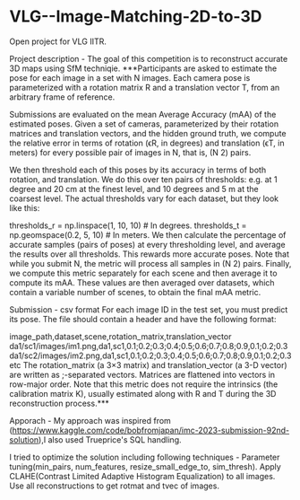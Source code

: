 # VLG--Image-Matching-2D-to-3D
Open project for VLG IITR.

Project description - The goal of this competition is to reconstruct accurate 3D maps using SfM techniqie.
***Participants are asked to estimate the pose for each image in a set with N images. Each camera pose is parameterized with a rotation matrix R and a translation vector T, from an arbitrary frame of reference.

Submissions are evaluated on the mean Average Accuracy (mAA) of the estimated poses. Given a set of cameras, parameterized by their rotation matrices and translation vectors, and the hidden ground truth, we compute the relative error in terms of rotation (ϵR, in degrees) and translation (ϵT, in meters) for every possible pair of images in N, that is, (N 2) pairs.

We then threshold each of this poses by its accuracy in terms of both rotation, and translation. We do this over ten pairs of thresholds: e.g. at 1 degree and 20 cm at the finest level, and 10 degrees and 5 m at the coarsest level. The actual thresholds vary for each dataset, but they look like this:

thresholds_r = np.linspace(1, 10, 10)  # In degrees.
thresholds_t = np.geomspace(0.2, 5, 10)  # In meters.
We then calculate the percentage of accurate samples (pairs of poses) at every thresholding level, and average the results over all thresholds. This rewards more accurate poses. Note that while you submit N, the metric will process all samples in (N 2) pairs.
Finally, we compute this metric separately for each scene and then average it to compute its mAA. These values are then averaged over datasets, which contain a variable number of scenes, to obtain the final mAA metric.

Submission - csv format
For each image ID in the test set, you must predict its pose. The file should contain a header and have the following format:

image_path,dataset,scene,rotation_matrix,translation_vector
da1/sc1/images/im1.png,da1,sc1,0.1;0.2;0.3;0.4;0.5;0.6;0.7;0.8;0.9,0.1;0.2;0.3
da1/sc2/images/im2.png,da1,sc1,0.1;0.2;0.3;0.4;0.5;0.6;0.7;0.8;0.9,0.1;0.2;0.3
etc
The rotation_matrix (a 3×3 matrix) and translation_vector (a 3-D vector) are written as ;-separated vectors. Matrices are flattened into vectors in row-major order. Note that this metric does not require the intrinsics (the calibration matrix K), usually estimated along with R and T during the 3D reconstruction process.***


Apporach - My approach was inspired  from (https://www.kaggle.com/code/bobfromjapan/imc-2023-submission-92nd-solution),I also used Trueprice's SQL handling.

I tried to optimize the solution including following techniques - 
Parameter tuning(min_pairs, num_features, resize_small_edge_to, sim_thresh).
Apply CLAHE(Contrast Limited Adaptive Histogram Equalization) to all images.
Use all reconstructions to get rotmat and tvec of images.

